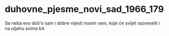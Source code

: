 # duhovne_pjesme_novi_sad_1966_179
Sa neba evo doš'o sam i dobre vijesti nosim vam, koje će svijet razveselit i na utjehu svima bit.